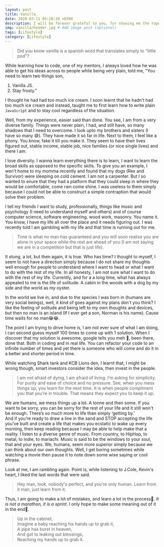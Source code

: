 ```yaml
---
layout: post
title: Vanilla.
date: 2020-03-11 05:20:20 +0300
description: I will be forever grateful to you, for showing me the ropes, but not giving me enough to hang myself with.
img: vanilla/header.jpg # Add image post (optional)
tags: [Lifestyle]
category: [Lifestyle]
---
```

> Did you know vanilla is a spanish word that translates simply to "little pod"?

While learning how to code, one of my mentors, I always loved how he was able to get his ideas across to people while being very plain, told me, "You need to learn two things son, 
1. Vanilla JS. 
2. Stay frosty." 

I thought he had had too much ice cream.
I soon learnt that he hadn't had too much ice cream and instead, taught me to first learn how to write plain `JavaScript` and to stay cool regardless of the situation.

Well, from my experience, easier said than done. You  see, I am from a very diverse family. Things were never plain, I had, and still have, so many shadows that I need to overcome. I look upto my brothers and sisters (I have so many 😅). They have made it so far in life. 
Next to them, I feel like a phony. You know, fake it till you make it. They seem to have their lives figured out, stable income, stable job, nice families (or nice single lives) and there I am. 

I love diversity. I wanna learn everything there is to learn, I want to learn the broad skills as opposed to the specific skills. 
To give you an example, I wen't home to my momma recently and found that my dogs (Rex and Survivor) were sleeping on cold cement. I am not a carpenter. But I so wanted to enure that they had a platform that they could sleep in where they would be comfortable, come rain come shine.
I was useless to them simply because I could not be able to construct a simple contraption that would solve their problem.

I tell my friends I want to study, professionally, things like music and psychology (I need to understand myself and others) and of course computer science, software engineering, wood work, masonry. You name it.
You know, I have my life all over the place and it needs figuring out. I was recently told I am gambling with my life and that time is running out for me. 

> Time is what no man has guaranteed and you will soon realise you are alone in your space while the rest are ahead of you (I am not saying we are in a competition but that is just life).

It stung, a lot, but then again, it is true. Who has time? I thought to myself, I seem to not have a direction simply because I do not share my thoughts well enough for people to understand where I want to head or what I want to do with the rest of my life. 
In all honesty, I am not sure what I want to do with the rest of my life. Currently, and for a a long time, what has always appealed to me is the life of solitude. A cabin in the woods with a dog by my side and the world as my oyster.

In the world we live in, and due to the species I was born in (humans are very social beings), well, it kind of goes against my plans don't you think? 
I like the feeling of solitude and being left to my own thoughts and devices, but then no man is an island (If I ever get a son, Norman is his name). Cause time waits for no man😂😂.

The point I am trying to drive home is, I am not ever sure of what I am doing, I can second guess myself 100 times to come up with 1 solution. When I discover that my solution is awesome, google tells you meh 🥱, been there, done that. 
Both in coding and in real life. You can refactor your code to an infinite number of times and yet there is someone who will come and do it in a better and shorter period in time.

While watching Shark tank and KCB Lions den, I learnt that, I might be wrong though, smart investors consider the idea, then invest in the people.

> I am not afraid of dying, I am afraid of living. I’m asking for simplicity. For purity and ease of choice and no pressure.
> See, when you mess things up, you learn for the next time. It is when people compliment you that you’re in trouble. That means they expect you to keep it up.

We are humans, we mess things up a lot. A tonne and then some. If you want to be sorry, you can be sorry for the rest of your life and it still won't be enough. 
There’s so much more to life than simply ‘getting by.’  
And if you’re ready to draw a line in the sand and STOP accepting the life you’ve built and create a life that makes you ecstatic to wake up every morning, then keep reading because I may be able to help make that a reality.
I listen to a diverse genre of music. From country, to HipHop, to metal, to indie, to mariachi. Music is said to be the windows to your soul, that and your eyes. 
We, humans, seem more superior simply because we can think about our own thoughts. Well, I get boring sometimes while watching a movie then pause it to note down some wise saying or cool phrase.

Look at me, I am rambling again. Point is, while listening to J.Cole, Kevin's heart, I liked the last words that were said.

>Hey man, look, nobody's perfect, and you're only human. Learn from it man, just learn from it.

Thus, I am going to make a lot of mistakes, and learn a lot in the process🤗. _It is not a marathon, it is a sprint_. I only hope to make some meaning out of it in the end🤔.

> Up in the cabinet, <br/>
  Imagine a baby reaching his hands up to grab it, <br/>
  A pipe has burst in heaven, <br/>
  And got to leaking out blessings, <br/>
  Reaching my hands up to grab it. <br/>
